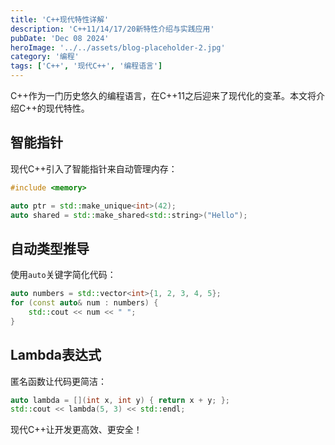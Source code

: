 ```yaml
---
title: 'C++现代特性详解'
description: 'C++11/14/17/20新特性介绍与实践应用'
pubDate: 'Dec 08 2024'
heroImage: '../../assets/blog-placeholder-2.jpg'
category: '编程'
tags: ['C++', '现代C++', '编程语言']
---
```


C++作为一门历史悠久的编程语言，在C++11之后迎来了现代化的变革。本文将介绍C++的现代特性。

## 智能指针

现代C++引入了智能指针来自动管理内存：

```cpp
#include <memory>

auto ptr = std::make_unique<int>(42);
auto shared = std::make_shared<std::string>("Hello");
```

## 自动类型推导

使用`auto`关键字简化代码：

```cpp
auto numbers = std::vector<int>{1, 2, 3, 4, 5};
for (const auto& num : numbers) {
    std::cout << num << " ";
}
```

## Lambda表达式

匿名函数让代码更简洁：

```cpp
auto lambda = [](int x, int y) { return x + y; };
std::cout << lambda(5, 3) << std::endl;
```

现代C++让开发更高效、更安全！
